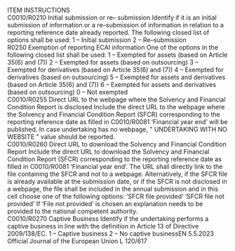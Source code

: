  
ITEM  INSTRUCTIONS  
C0010/R0210  Initial submission or re– 
submission  Identify if it is an initial submission of information or a re–submission of 
information in relation to a reporting reference date already reported. The 
following closed list of options shall be used: 
1 – Initial submission 
2 – Re–submission  
R0250  Exemption of reporting ECAI 
information  One of the options in the following closed list shall be used: 
1 – Exempted for assets (based on Article 35(6) and (7)) 
2 – Exempted for assets (based on outsourcing) 
3 – Exempted for derivatives (based on Article 35(6) and (7)) 
4 – Exempted for derivatives (based on outsourcing) 
5 – Exempted for assets and derivatives (based on Article 35(6) and (7)) 
6 – Exempted for assets and derivatives (based on outsourcing) 
0 – Not exempted  
C0010/R0255  Direct URL to the webpage 
where the Solvency and 
Financial Condition Report is 
disclosed  Include the direct URL to the webpage where the Solvency and Financial 
Condition Report (SFCR) corresponding to the reporting reference date as filled 
in C0010/R0081 ‘Financial year end’ will be published. In case undertaking has no 
webpage,  " UNDERTAKING WITH NO WEBSITE " value should be reported.  
C0010/R0260  Direct URL to download the 
Solvency and Financial 
Condition Report  Include the direct URL to download the Solvency and Financial Condition Report 
(SFCR) corresponding to the reporting reference date as filled in C0010/R0081 
‘Financial year end’. 
The URL shall directly link to the file containing the SFCR and not to a webpage. 
Alternatively, if the SFCR file is already available at the submission date, or if the 
SFCR is not disclosed in a webpage, the file shall be included in the annual 
submission and in this cell choose one of the following options: 
‘SFCR file provided’ 
‘SFCR file not provided’ 
If ‘File not provided’ is chosen an explanation needs to be provided to the national 
competent authority.  
C0010/R0270  Captive Business  Identify if the undertaking performs a captive business in line with the definition 
in Article 13 of Directive 2009/138/EC. 
1 – Captive business 
2 – No captive businessEN  5.5.2023 Official Journal of the European Union L 120/617